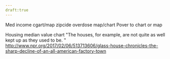 ```yaml
---
draft:true
---
```

Med income cgart/map
zipcide overdose map/chart
Pover to chart or map

Housing median value chart
"The houses, for example, are not quite as well kept up as they used to be. "
http://www.npr.org/2017/02/06/513713606/glass-house-chronicles-the-sharp-decline-of-an-all-american-factory-town
